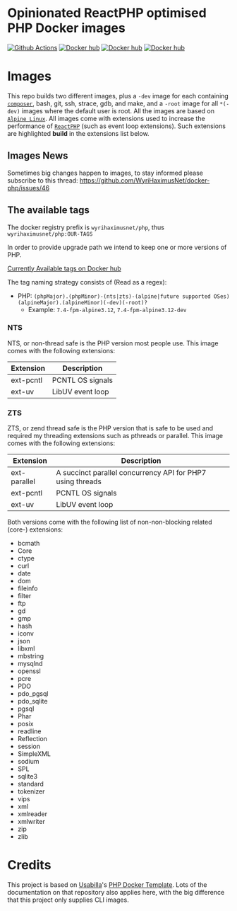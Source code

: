 # Opinionated ReactPHP optimised PHP Docker images

[![Github Actions](https://github.com/WyriHaximusNet/docker-php/workflows/Continuous%20Integration/badge.svg)](https://github.com/wyrihaximusnet/docker-php/actions)
[![Docker hub](https://img.shields.io/badge/Docker%20Hub-00a5c9.svg?logo=docker&style=flat&color=00a5c9&labelColor=00a5c9&logoColor=white)](https://hub.docker.com/r/wyrihaximusnet/php/)
[![Docker hub](https://img.shields.io/docker/pulls/wyrihaximusnet/php.svg?color=00a5c9&labelColor=03566a)](https://hub.docker.com/r/wyrihaximusnet/php/)
[![Docker hub](https://img.shields.io/microbadger/image-size/wyrihaximusnet/php/7.4-zts-alpine3.12.svg?color=00a5c9&labelColor=03566a)](https://hub.docker.com/r/wyrihaximusnet/php/)

# Images

This repo builds two different images, plus a `-dev` image for each containing [`composer`](https://getcomposer.org/), 
bash, git, ssh, strace, gdb, and make, and a `-root` image for all `*(-dev)` images where the default user is root. All the images 
are based on [`Alpine Linux`](https://alpinelinux.org/). All images come with extensions used to increase the 
performance of [`ReactPHP`](https://reactphp.org/) (such as event loop extensions). Such extensions are highlighted 
**build** in the extensions list below.

## Images News

Sometimes big changes happen to images, to stay informed please subscribe to this thread: https://github.com/WyriHaximusNet/docker-php/issues/46

## The available tags

The docker registry prefix is `wyrihaximusnet/php`, thus `wyrihaximusnet/php:OUR-TAGS`

In order to provide upgrade path we intend to keep one or more versions of PHP.

[Currently Available tags on Docker hub](https://hub.docker.com/r/wyrihaximusnet/php/tags/)

The tag naming strategy consists of (Read as a regex):

- PHP: `(phpMajor).(phpMinor)-(nts|zts)-(alpine|future supported OSes)(alpineMajor).(alpineMinor)(-dev)(-root)?`
  - Example: `7.4-fpm-alpine3.12`, `7.4-fpm-alpine3.12-dev`


### NTS

NTS, or non-thread safe is the PHP version most people use. This image comes with the following extensions:

| Extension    | Description      |
|--------------|------------------|
| ext-pcntl    | PCNTL OS signals |
| ext-uv       | LibUV event loop |

### ZTS

ZTS, or zend thread safe is the PHP version that is safe to be used and required my threading extensions such as 
pthreads or parallel. This image comes with the following extensions:

| Extension    | Description                                                |
|--------------|------------------------------------------------------------|
| ext-parallel | A succinct parallel concurrency API for PHP7 using threads |
| ext-pcntl    | PCNTL OS signals                                           |
| ext-uv       | LibUV event loop                                           |

Both versions come with the following list of non-non-blocking related (core-) extensions:

* bcmath
* Core
* ctype
* curl
* date
* dom
* fileinfo
* filter
* ftp
* gd
* gmp
* hash
* iconv
* json
* libxml
* mbstring
* mysqlnd
* openssl
* pcre
* PDO
* pdo_pgsql
* pdo_sqlite
* pgsql
* Phar
* posix
* readline
* Reflection
* session
* SimpleXML
* sodium
* SPL
* sqlite3
* standard
* tokenizer
* vips
* xml
* xmlreader
* xmlwriter
* zip
* zlib

# Credits

This project is based on [Usabilla](https://usabilla.com/)'s [PHP Docker Template](https://github.com/usabilla/php-docker-template).
Lots of the documentation on that repository also applies here, with the big difference that this project only 
supplies CLI images.
